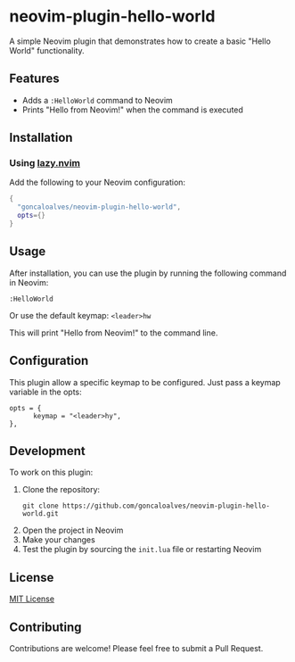 # neovim-plugin-hello-world

A simple Neovim plugin that demonstrates how to create a basic "Hello World" functionality.

## Features

- Adds a `:HelloWorld` command to Neovim
- Prints "Hello from Neovim!" when the command is executed

## Installation

### Using [lazy.nvim](https://github.com/folke/lazy.nvim)

Add the following to your Neovim configuration:

```lua
{
  "goncaloalves/neovim-plugin-hello-world",
  opts={}
}
```

## Usage

After installation, you can use the plugin by running the following command in Neovim:

```
:HelloWorld
```

Or use the default keymap: `<leader>hw`

This will print "Hello from Neovim!" to the command line.

## Configuration

This plugin allow a specific keymap to be configured. Just pass a keymap variable in the opts:

```
opts = {
      keymap = "<leader>hy",
},
```

## Development

To work on this plugin:

1. Clone the repository:
   ```
   git clone https://github.com/goncaloalves/neovim-plugin-hello-world.git
   ```
2. Open the project in Neovim
3. Make your changes
4. Test the plugin by sourcing the `init.lua` file or restarting Neovim

## License

[MIT License](LICENSE)

## Contributing

Contributions are welcome! Please feel free to submit a Pull Request.
